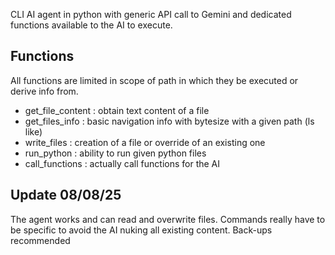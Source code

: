 CLI AI agent in python with generic API call to Gemini and dedicated functions available to the AI to execute.

## Functions 
All functions are limited in scope of path in which they be executed or derive info from.
- get_file_content : obtain text content of a file
- get_files_info : basic navigation info with bytesize with a given path (ls like)
- write_files : creation of a file or override of an existing one
- run_python : ability to run given python files
- call_functions : actually call functions for the AI

## Update 08/08/25

The agent works and can read and overwrite files. Commands really have to be specific to avoid the AI nuking all existing content.
Back-ups recommended